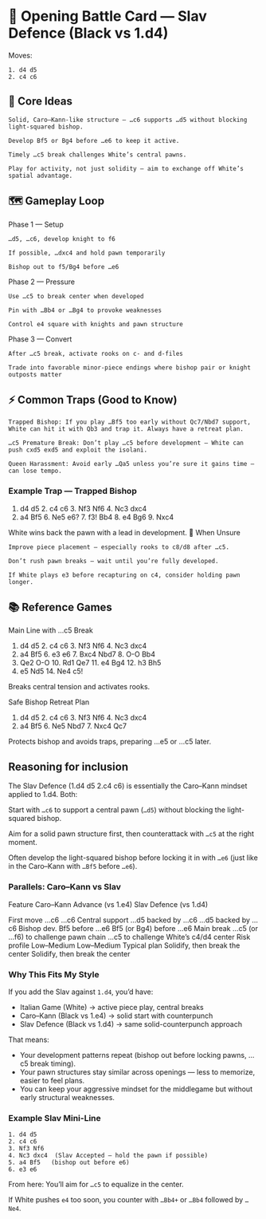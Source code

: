 # 📜 Opening Battle Card — Slav Defence (Black vs 1.d4)

Moves:

```
1. d4 d5
2. c4 c6
```

## 🎯 Core Ideas

    Solid, Caro–Kann-like structure — …c6 supports …d5 without blocking light-squared bishop.

    Develop Bf5 or Bg4 before …e6 to keep it active.

    Timely …c5 break challenges White’s central pawns.

    Play for activity, not just solidity — aim to exchange off White’s spatial advantage.
    
## 🗺 Gameplay Loop

Phase 1 — Setup

    …d5, …c6, develop knight to f6

    If possible, …dxc4 and hold pawn temporarily

    Bishop out to f5/Bg4 before …e6

Phase 2 — Pressure

    Use …c5 to break center when developed

    Pin with …Bb4 or …Bg4 to provoke weaknesses

    Control e4 square with knights and pawn structure

Phase 3 — Convert

    After …c5 break, activate rooks on c- and d-files

    Trade into favorable minor-piece endings where bishop pair or knight outposts matter

## ⚡ Common Traps (Good to Know)

    Trapped Bishop: If you play …Bf5 too early without Qc7/Nbd7 support, White can hit it with Qb3 and trap it. Always have a retreat plan.

    …c5 Premature Break: Don’t play …c5 before development — White can push cxd5 exd5 and exploit the isolani.

    Queen Harassment: Avoid early …Qa5 unless you’re sure it gains time — can lose tempo.

### Example Trap — Trapped Bishop

1. d4 d5 2. c4 c6 3. Nf3 Nf6 4. Nc3 dxc4
5. a4 Bf5 6. Ne5 e6? 7. f3! Bb4 8. e4 Bg6 9. Nxc4

White wins back the pawn with a lead in development.
🚦 When Unsure

    Improve piece placement — especially rooks to c8/d8 after …c5.

    Don’t rush pawn breaks — wait until you’re fully developed.

    If White plays e3 before recapturing on c4, consider holding pawn longer.

## 📚 Reference Games

Main Line with …c5 Break

1. d4 d5 2. c4 c6 3. Nf3 Nf6 4. Nc3 dxc4
5. a4 Bf5 6. e3 e6 7. Bxc4 Nbd7 8. O-O Bb4
9. Qe2 O-O 10. Rd1 Qe7 11. e4 Bg4 12. h3 Bh5
13. e5 Nd5 14. Ne4 c5!

Breaks central tension and activates rooks.

Safe Bishop Retreat Plan

1. d4 d5 2. c4 c6 3. Nf3 Nf6 4. Nc3 dxc4
5. a4 Bf5 6. Ne5 Nbd7 7. Nxc4 Qc7


Protects bishop and avoids traps, preparing …e5 or …c5 later.


## Reasoning for inclusion 

The Slav Defence (1.d4 d5 2.c4 c6) is essentially the Caro–Kann mindset applied to 1.d4. Both:

Start with `…c6` to support a central pawn (`…d5`) without blocking the light-squared bishop.

Aim for a solid pawn structure first, then counterattack with `…c5` at the right moment.

Often develop the light-squared bishop before locking it in with `…e6` (just like in the Caro–Kann with `…Bf5` before `…e6`).

### Parallels: Caro–Kann vs Slav

Feature	Caro–Kann Advance (vs 1.e4)	Slav Defence (vs 1.d4)

First move	…c6	…c6
Central support	…d5 backed by …c6	…d5 backed by …c6
Bishop dev.	Bf5 before …e6	Bf5 (or Bg4) before …e6
Main break	…c5 (or …f6) to challenge pawn chain	…c5 to challenge White’s c4/d4 center
Risk profile	Low–Medium	Low–Medium
Typical plan	Solidify, then break the center	Solidify, then break the center

### Why This Fits My Style

If you add the Slav against `1.d4`, you’d have:

- Italian Game (White) → active piece play, central breaks
- Caro–Kann (Black vs 1.e4) → solid start with counterpunch
- Slav Defence (Black vs 1.d4) → same solid-counterpunch approach

That means:

- Your development patterns repeat (bishop out before locking pawns, …c5 break timing).
- Your pawn structures stay similar across openings — less to memorize, easier to feel plans.
- You can keep your aggressive mindset for the middlegame but without early structural weaknesses.

### Example Slav Mini-Line

```pgn
1. d4 d5
2. c4 c6
3. Nf3 Nf6
4. Nc3 dxc4  (Slav Accepted — hold the pawn if possible)
5. a4 Bf5   (bishop out before e6)
6. e3 e6
```

From here:
You’ll aim for `…c5` to equalize in the center.

If White pushes `e4` too soon, you counter with `…Bb4+` or `…Bb4` followed by `…Ne4`.
